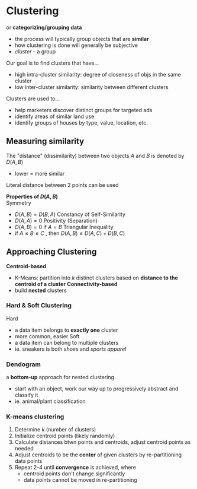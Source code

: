 # Clustering
or **categorizing/grouping data**
- the process will typically group objects that are **similar**
- how clustering is done will generally be subjective
- *cluster* - a group

Our goal is to find clusters that have...
- high intra-cluster similarity: degree of closeness of objs in the same cluster
- low inter-cluster similarity: similarity between different clusters

Clusters are used to...
- help marketers discover distinct groups for targeted ads
- identify areas of similar land use
- identify groups of houses by type, value, location, etc.

## Measuring similarity
The "distance" (dissimilarity) between two objects $A$ and $B$ is denoted by $D(A,B)$
- lower = more similar

Literal distance between 2 points can be used

**Properties of $D(A,B)$**  
Symmetry
- $D(A,B) = D(B,A)$
Constancy of Self-Similarity
- $D(A,A)=0$
Positivity (Separation)
- $D(A,B)=0\ \text{if}\ A=B$
Triangular Inequality
- $\text{if}\ A \leq B \leq C\ \text{, then}\ D(A,B) \leq D(A,C) + D(B,C)$

## Approaching Clustering
**Centroid-based**  
- K-Means: partition into $k$ distinct clusters based on **distance to the centroid of a cluster**
**Connectivity-based**  
- build **nested** clusters

### Hard & Soft Clustering
Hard
- a data item belongs to **exactly one** cluster
- more common, easier
Soft
- a data item can belong to multiple clusters
- ie. sneakers is both *shoes* and *sports apparel*

### Dendogram
a **bottom-up** approach for nested clustering
- start with an object, work our way up to progressively abstract and classify it
- ie. animal/plant classification

### K-means clustering
1. Determine $k$ (number of clusters)
2. Initialize centroid points (likely randomly)
3. Calculate distances btwn points and centroids, adjust centroid points as needed
4. Adjust centroids to be the **center** of given clusters by re-partitioning data points
5. Repeat 2-4 until **convergence** is achieved, where
	- centroid points don't change significantly
	- data points cannot be moved in re-partitioning